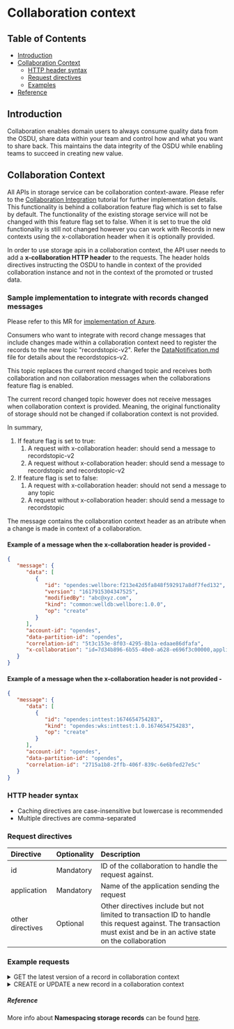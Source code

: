 # Collaboration context

## Table of Contents
- [Introduction](#introduction)
- [Collaboration Context <a name="collaboration-context">](#collaboration-context)
    - [HTTP header syntax <a name="http-header-syntax"></a>](#http-header-syntax)
    - [Request directives <a name="request-directives"></a>](#request-directives)
    - [Examples <a name="example-requests"></a>](#example-requests)
- [Reference <a name="reference"></a>](#reference)

## Introduction <a name="introduction"></a>

Collaboration enables domain users to always consume quality data from the OSDU, share data within your team and control how and what you want to share back. This maintains the data integrity of the OSDU while enabling teams to succeed in creating new value.

## Collaboration Context <a name="collaboration-context"></a>
All APIs in storage service can be collaboration context-aware. Please refer to the [Collaboration Integration](CollaborationIntegration.md) tutorial for further implementation details. This functionality is behind a collaboration feature flag which is set to false by default. The functionality of the existing storage service will not be changed with this feature flag set to false.
When it is set to true the old functionality is still not changed however you can work with Records in new contexts using the x-collaboration header when it is optionally provided.

In order to use storage apis in a collaboration context, the API user needs to add a __x-collaboration HTTP header__ to the requests.
The header holds directives instructing the OSDU to handle in context of the provided collaboration instance and not in the context of the promoted or trusted data.

### Sample implementation to integrate with records changed messages
Please refer to this MR for [implementation of Azure](https://community.opengroup.org/osdu/platform/system/storage/-/merge_requests/546).

Consumers who want to integrate with record change messages that include changes made within a collaboration context need to register the records to the new topic "recordstopic-v2". Refer the [DataNotification.md](https://community.opengroup.org/osdu/platform/system/notification/-/blob/master/docs/tutorial/DataNotification.md) file for details about the recordstopics-v2.

This topic replaces the current record changed topic and receives both collaboration and non collaboration messages when the collaborations feature flag is enabled.

The current record changed topic however does not receive messages when collaboration context is provided. Meaning, the original functionality of storage should not be changed if collaboration context is not provided.

In summary,
1. If feature flag is set to true:
   1. A request with x-collaboration header: should send a message to recordstopic-v2
   2. A request without x-collaboration header: should send a message to recordstopic and recordstopic-v2
2. If feature flag is set to false:
   1. A request with x-collaboration header: should not send a message to any topic
   2. A request without x-collaboration header: should send a message to recordstopic

The message contains the collaboration context header as an atribute when a change is made in context of a collaboration.

#### Example of a message when the x-collaboration header is provided -
```json
{
   "message": {
      "data": [
         {
            "id": "opendes:wellbore:f213e42d5fa848f592917a8df7fed132",
            "version": "1617915304347525",
            "modifiedBy": "abc@xyz.com",
            "kind": "common:welldb:wellbore:1.0.0",
            "op": "create"
         }
      ],
      "account-id": "opendes",
      "data-partition-id": "opendes",
      "correlation-id": "5t3c153e-8f03-4295-8b1a-edaae86dfafa",
      "x-collaboration": "id=7d34b896-6b55-40e0-a628-e696f3c00000,application=app"
   }
}
```
#### Example of a message when the x-collaboration header is not provided -
```json
{
   "message": {
      "data": [
         {
            "id": "opendes:inttest:1674654754283",
            "kind": "opendes:wks:inttest:1.0.1674654754283",
            "op": "create"
         }
      ],
      "account-id": "opendes",
      "data-partition-id": "opendes",
      "correlation-id": "2715a1b8-2ffb-406f-839c-6e6bfed27e5c"
   }
}
```

### HTTP header syntax <a name="http-header-syntax"></a>
* Caching directives are case-insensitive but lowercase is recommended
* Multiple directives are comma-separated

### Request directives <a name="request-directives"></a>
| Directive    | Optionality | Description                                                                                                              |
|:-------------|:------------|:-------------------------------------------------------------------------------------------------------------------------|
| id          | Mandatory   | ID of the collaboration to handle the request against.                                                                   |
| application | Mandatory   | Name of the application sending the request                                                                              |
| other directives | Optional    | Other directives include but not limited to transaction ID to handle this request against. The transaction must exist and be in an active state on the collaboration |

### Example requests <a name="example-requests"></a>
<details><summary>GET the latest version of a record in collaboration context</summary>

```
curl --request GET \
  --url '/api/storage/v2/records/{id}'\
  --header 'accept: application/json' \
  --header 'authorization: Bearer <JWT>' \
  --header 'content-type: application/json' \
  --header 'Data-Partition-Id: opendes' \
  --header 'x-collaboration: id=9e1c4e74-3b9b-4b17-a0d5-67766558ec65,application=Test app'\
```
</details>
<details><summary>CREATE or UPDATE a new record in a collaboration context</summary>

```
curl --request PUT \
  --url '/api/storage/v2/records' \
  --header 'authorization: Bearer <JWT>' \
  --header 'content-type: application/json' \
  --header 'Data-Partition-Id: opendes' \
  --header 'x-collaboration: id=9e1c4e74-3b9b-4b17-a0d5-67766558ec65,application=Test app' \
  --data '[{
       "id": "data-partition-id:hello:123456",
       "kind": "schema-authority:wks:hello:1.0.0",
       "acl": {
         "viewers": ["data.default.viewers@data-partition-id.[osdu.opengroup.org]"],
         "owners": ["data.default.owners@data-partition-id.[osdu.opengroup.org]"]
       },
       "legal": {
         "legaltags": ["data-partition-id-sample-legaltag"],
         "otherRelevantDataCountries": ["FR","US","CA"]
       },
       "data": {
         "msg": "Hello World, Data Ecosystem!"
       }
    }]'
```
</details>

##### Reference <a name="reference"></a>
More info about __Namespacing storage records__ can be found [here](https://community.opengroup.org/osdu/platform/system/storage/-/issues/149).
